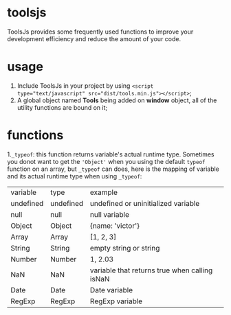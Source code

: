 # toolsjs
ToolsJs provides some frequently used functions to improve your development efficiency and reduce the amount of your code.

# usage
1. Include ToolsJs in your project by using `<script type="text/javascript" src="dist/tools.min.js"></script>`;
2. A global object named __Tools__ being added on __window__ object, all of the utility functions are bound on it;

# functions
1.`_typeof`: this function returns variable's actual runtime type. Sometimes you donot want to get the `'Object'` when you using the default `typeof` function on an array, but `_typeof` can does, here is the mapping of variable and its actual runtime type when using `_typeof`:
<table>
    <tr>
        <td>variable</td><td>type</td><td>example</td>
    </tr>
    <tr>
        <td>undefined</td><td>undefined</td><td>undefined or uninitialized variable</td>
    </tr>
    <tr>
        <td>null</td><td>null</td><td>null variable</td>
    </tr>
    <tr>
        <td>Object</td><td>Object</td><td>{name: 'victor'}</td>
    </tr>
    <tr>
        <td>Array</td><td>Array</td><td>[1, 2, 3]</td>
    </tr>
    <tr>
        <td>String</td><td>String</td><td>empty string or string</td>
    </tr>
    <tr>
        <td>Number</td><td>Number</td><td>1, 2.03</td>
    </tr>
    <tr>
        <td>NaN</td><td>NaN</td><td>variable that returns true when calling isNaN</td>
    </tr>
    <tr>
        <td>Date</td><td>Date</td><td>Date variable</td>
    </tr>
    <tr>
        <td>RegExp</td><td>RegExp</td><td>RegExp variable</td>
    </tr>
</table>
